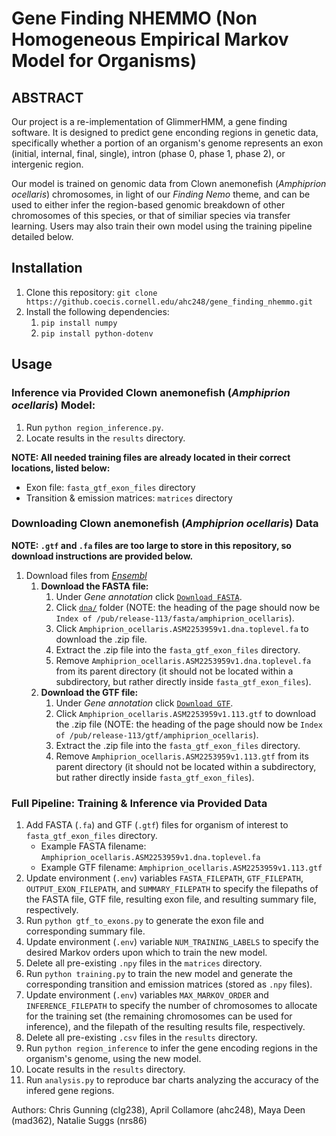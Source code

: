 # Gene Finding NHEMMO (Non Homogeneous Empirical Markov Model for Organisms)

## ABSTRACT
Our project is a re-implementation of GlimmerHMM, a gene finding software. It is designed to predict gene enconding regions in genetic data, specifically whether a portion of an organism's genome represents an exon (initial, internal, final, single), intron (phase 0, phase 1, phase 2), or intergenic region.

Our model is trained on genomic data from Clown anemonefish (_Amphiprion ocellaris_) chromosomes, in light of our _Finding Nemo_ theme, and can be used to either infer the region-based genomic breakdown of other chromosomes of this species, or that of similiar species via transfer learning. Users may also train their own model using the training pipeline detailed below.

## Installation
1. Clone this repository: `git clone https://github.coecis.cornell.edu/ahc248/gene_finding_nhemmo.git`
2. Install the following dependencies:
   1. `pip install numpy`
   2. `pip install python-dotenv`

## Usage

### Inference via Provided Clown anemonefish (_Amphiprion ocellaris_) Model:
1. Run `python region_inference.py`.
2. Locate results in the `results` directory.

**NOTE: All needed training files are already located in their correct locations, listed below:**
   - Exon file: `fasta_gtf_exon_files` directory
   - Transition & emission matrices: `matrices` directory


### Downloading Clown anemonefish (_Amphiprion ocellaris_) Data
**NOTE: `.gtf` and `.fa` files are too large to store in this repository, so download instructions are provided below.**
1. Download files from [_Ensembl_](https://useast.ensembl.org/Amphiprion_ocellaris/Info/Index)
   1. **Download the FASTA file:**
      1. Under _Gene annotation_ click [`Download FASTA`](https://ftp.ensembl.org/pub/release-113/fasta/amphiprion_ocellaris/).
      2. Click [`dna/`](https://ftp.ensembl.org/pub/release-113/fasta/amphiprion_ocellaris/dna/) folder (NOTE: the heading of the page should now be `Index of /pub/release-113/fasta/amphiprion_ocellaris`).
      3. Click `Amphiprion_ocellaris.ASM2253959v1.dna.toplevel.fa` to download the .zip file.
      4. Extract the .zip file into the `fasta_gtf_exon_files` directory.
      5. Remove `Amphiprion_ocellaris.ASM2253959v1.dna.toplevel.fa` from its parent directory (it should not be located within a subdirectory, but rather directly inside `fasta_gtf_exon_files`). 
   2. **Download the GTF file:**
      1. Under _Gene annotation_ click [`Download GTF`](https://ftp.ensembl.org/pub/release-113/gtf/amphiprion_ocellaris/).
      2. Click `Amphiprion_ocellaris.ASM2253959v1.113.gtf` to download the .zip file (NOTE: the heading of the page should now be `Index of /pub/release-113/gtf/amphiprion_ocellaris`).
      3. Extract the .zip file into the `fasta_gtf_exon_files` directory.
      4. Remove `Amphiprion_ocellaris.ASM2253959v1.113.gtf` from its parent directory (it should not be located within a subdirectory, but rather directly inside `fasta_gtf_exon_files`). 

### Full Pipeline: Training & Inference via Provided Data
1. Add FASTA (`.fa`) and GTF (`.gtf`) files for organism of interest to `fasta_gtf_exon_files` directory.
    - Example FASTA filename: `Amphiprion_ocellaris.ASM2253959v1.dna.toplevel.fa`
    - Example GTF filename: `Amphiprion_ocellaris.ASM2253959v1.113.gtf`
2. Update environment (`.env`) variables `FASTA_FILEPATH`, `GTF_FILEPATH`, `OUTPUT_EXON_FILEPATH`, and `SUMMARY_FILEPATH` to specify the filepaths of the FASTA file, GTF file, resulting exon file, and resulting summary file, respectively.
3. Run `python gtf_to_exons.py` to generate the exon file and corresponding summary file.
4. Update environment (`.env`) variable `NUM_TRAINING_LABELS` to specify the desired Markov orders upon which to train the new model.
5. Delete all pre-existing `.npy` files in the `matrices` directory.
6. Run `python training.py` to train the new model and generate the corresponding transition and emission matrices (stored as `.npy` files).
7. Update environment (`.env`) variables `MAX_MARKOV_ORDER` and `INFERENCE_FILEPATH` to specify the number of chromosomes to allocate for the training set (the remaining chromosomes can be used for inference), and the filepath of the resulting results file, respectively.
8. Delete all pre-existing `.csv` files in the `results` directory.
9. Run `python region_inference` to infer the gene encoding regions in the organism's genome, using the new model.
10. Locate results in the `results` directory.
11. Run `analysis.py` to reproduce bar charts analyzing the accuracy of the infered gene regions.

Authors: Chris Gunning (clg238), April Collamore (ahc248), Maya Deen (mad362), Natalie Suggs (nrs86)
